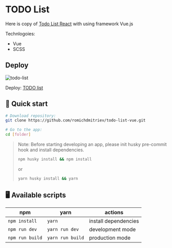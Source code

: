# TODO List
Here is copy of [Todo List React](https://github.com/romichdmitriev/todo-list-react) with using framework Vue.js

Technlogoies:
- Vue
- SCSS

## Deploy
![todo-list](https://user-images.githubusercontent.com/64164474/121590801-2f9ed700-ca52-11eb-9304-03fd0760ef4b.gif)

Deploy: [TODO list](https://romichdmitriev-todolist-vue.herokuapp.com)

## 🏁 Quick start

``` bash
# Download repository:
git clone https://github.com/romichdmitriev/todo-list-vue.git

# Go to the app:
cd [folder]
```

> Note: Before starting developing an app, please init husky pre-commit hook and install dependencies.
>```bash
>npm husky install && npm install
>```
>or
>```bash
>yarn husky install && yarn
>```

## 🖥️ Available scripts
| npm           | yarn             | actions               |
|---------------|------------------|-----------------------|
| `npm install` | `yarn`           | install dependencies  |
| `npm run dev` | `yarn run dev`   | development mode      |
| `npm run build` | `yarn run build` | production mode          |
